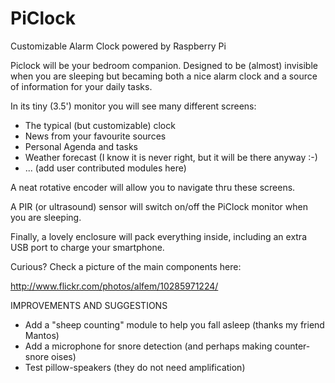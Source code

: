 PiClock
=======

Customizable Alarm Clock powered by Raspberry Pi


Piclock will be your bedroom companion. Designed to be (almost) invisible when you are sleeping but becaming both a nice alarm clock and a source of information for your daily tasks.


In its tiny (3.5') monitor you will see many different screens:

- The typical (but customizable) clock 
- News from your favourite sources
- Personal Agenda and tasks
- Weather forecast (I know it is never right, but it will be there anyway :-)
- ... (add user contributed modules here)


A neat rotative encoder will allow you to navigate thru these screens.

A PIR (or ultrasound) sensor will switch on/off the PiClock monitor when you are sleeping.

Finally, a lovely enclosure will pack everything inside, including an extra USB port to charge your smartphone.


Curious? Check a picture of the main components here:


http://www.flickr.com/photos/alfem/10285971224/


IMPROVEMENTS AND SUGGESTIONS

- Add a "sheep counting" module to help you fall asleep  (thanks my friend Mantos)
- Add a microphone for snore detection (and perhaps making counter-snore oises) 
- Test pillow-speakers (they do not need amplification)
